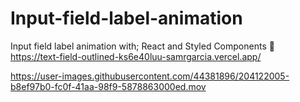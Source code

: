 # Input-field-label-animation
Input field label animation with; React and Styled Components
🚀 https://text-field-outlined-ks6e40luu-samrgarcia.vercel.app/

https://user-images.githubusercontent.com/44381896/204122005-b8ef97b0-fc0f-41aa-98f9-5878863000ed.mov

